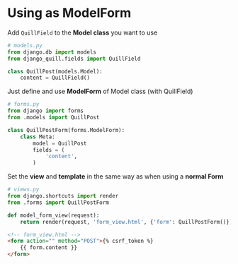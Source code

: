 # Using as ModelForm

Add `QuillField` to the **Model class** you want to use

```python
# models.py
from django.db import models
from django_quill.fields import QuillField

class QuillPost(models.Model):
    content = QuillField()
```



Just define and use **ModelForm** of Model class (with QuillField)

```python
# forms.py
from django import forms
from .models import QuillPost

class QuillPostForm(forms.ModelForm):
    class Meta:
        model = QuillPost
        fields = (
            'content',
        )
```



Set the **view** and **template** in the same way as when using a **normal Form**

```python
# views.py
from django.shortcuts import render
from .forms import QuillPostForm

def model_form_view(request):
    return render(request, 'form_view.html', {'form': QuillPostForm()})
```

```html
<!-- form_view.html -->
<form action="" method="POST">{% csrf_token %}
    {{ form.content }}
</form>
```

